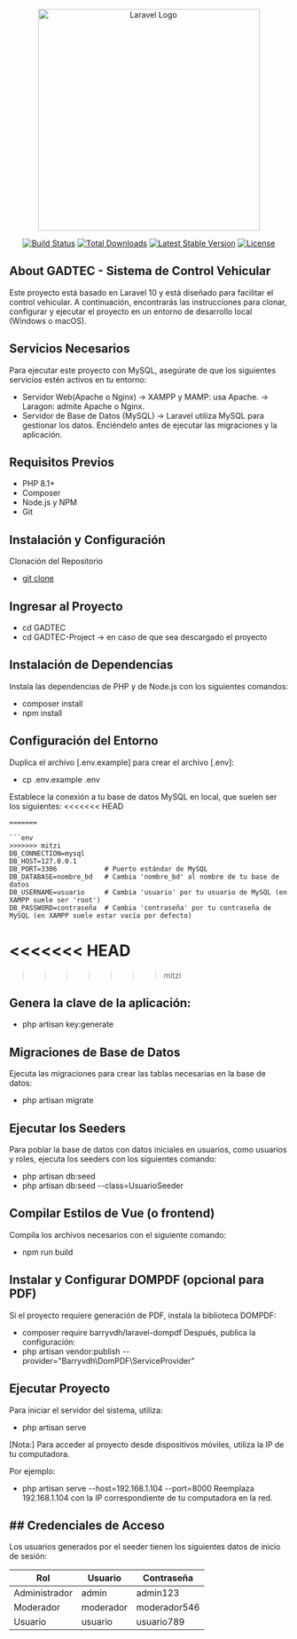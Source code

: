 <p align="center"><a href="https://laravel.com" target="_blank"><img src="https://raw.githubusercontent.com/laravel/art/master/logo-lockup/5%20SVG/2%20CMYK/1%20Full%20Color/laravel-logolockup-cmyk-red.svg" width="400" alt="Laravel Logo"></a></p>

<p align="center">
<a href="https://github.com/laravel/framework/actions"><img src="https://github.com/laravel/framework/workflows/tests/badge.svg" alt="Build Status"></a>
<a href="https://packagist.org/packages/laravel/framework"><img src="https://img.shields.io/packagist/dt/laravel/framework" alt="Total Downloads"></a>
<a href="https://packagist.org/packages/laravel/framework"><img src="https://img.shields.io/packagist/v/laravel/framework" alt="Latest Stable Version"></a>
<a href="https://packagist.org/packages/laravel/framework"><img src="https://img.shields.io/packagist/l/laravel/framework" alt="License"></a>
</p>

## About GADTEC - Sistema de Control Vehicular
Este proyecto está basado en Laravel 10 y está diseñado para facilitar el control vehicular. A continuación, encontrarás las instrucciones para clonar, configurar y ejecutar el proyecto en un entorno de desarrollo local (Windows o macOS).


## Servicios Necesarios
Para ejecutar este proyecto con MySQL, asegúrate de que los siguientes servicios estén activos en tu entorno:
- Servidor Web(Apache o Nginx) 
    -> XAMPP y MAMP: usa Apache.
    -> Laragon: admite Apache o Nginx.
- Servidor de Base de Datos (MySQL)
    -> Laravel utiliza MySQL para gestionar los datos. Enciéndelo antes de ejecutar las migraciones y la aplicación.

## Requisitos Previos
- PHP 8.1+
- Composer
- Node.js y NPM
- Git

## Instalación y Configuración
Clonación del Repositorio
- [git clone](git@github.com:jesWeb/GADTEC.git)

## Ingresar al Proyecto
- cd GADTEC
- cd GADTEC-Project -> en caso de que sea descargado el proyecto

## Instalación de Dependencias
Instala las dependencias de PHP y de Node.js con los siguientes comandos:
- composer install
- npm install

## Configuración del Entorno
Duplica el archivo [.env.example] para crear el archivo [.env]:
- cp .env.example .env

Establece la conexión a tu base de datos MySQL en local, que suelen ser los siguientes:
<<<<<<< HEAD
```plaintext
=======

```env
>>>>>>> mitzi
DB_CONNECTION=mysql
DB_HOST=127.0.0.1       
DB_PORT=3306            # Puerto estándar de MySQL
DB_DATABASE=nombre_bd   # Cambia 'nombre_bd' al nombre de tu base de datos
DB_USERNAME=usuario     # Cambia 'usuario' por tu usuario de MySQL (en XAMPP suele ser 'root')
DB_PASSWORD=contraseña  # Cambia 'contraseña' por tu contraseña de MySQL (en XAMPP suele estar vacía por defecto)
```
<<<<<<< HEAD
=======

>>>>>>> mitzi

## Genera la clave de la aplicación:
- php artisan key:generate

## Migraciones de Base de Datos
Ejecuta las migraciones para crear las tablas necesarias en la base de datos:
- php artisan migrate

## Ejecutar los Seeders
Para poblar la base de datos con datos iniciales en usuarios, como usuarios y roles, ejecuta los seeders con los siguientes comando:
- php artisan db:seed
- php artisan db:seed --class=UsuarioSeeder  

## Compilar Estilos de Vue (o frontend)
Compila los archivos necesarios con el siguiente comando:
- npm run build

## Instalar y Configurar DOMPDF (opcional para PDF)
Si el proyecto requiere generación de PDF, instala la biblioteca DOMPDF:
- composer require barryvdh/laravel-dompdf
Después, publica la configuración:
- php artisan vendor:publish --provider="Barryvdh\DomPDF\ServiceProvider"

## Ejecutar Proyecto
Para iniciar el servidor del sistema, utiliza:
- php artisan serve

[Nota:] Para acceder al proyecto desde dispositivos móviles, utiliza la IP de tu computadora. 

Por ejemplo:
- php artisan serve --host=192.168.1.104 --port=8000
Reemplaza 192.168.1.104 con la IP correspondiente de tu computadora en la red.


## ## Credenciales de Acceso
Los usuarios generados por el seeder tienen los siguientes datos de inicio de sesión:

| Rol           | Usuario       | Contraseña       |
|---------------|---------------|------------------|
| Administrador | admin         | admin123         |
| Moderador     | moderador     | moderador546     |
| Usuario       | usuario       | usuario789       |

